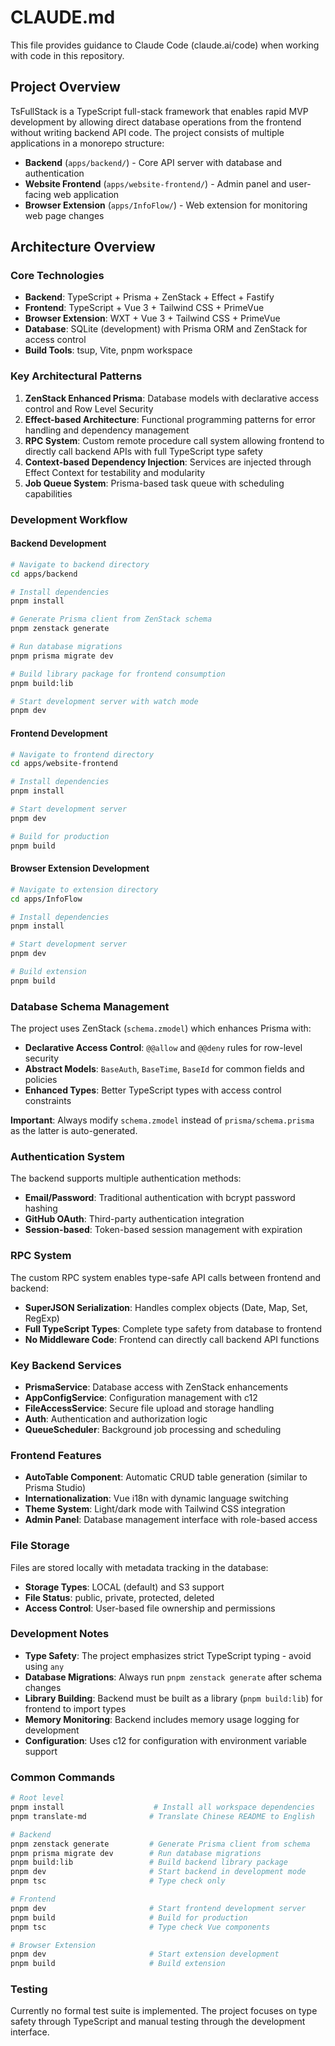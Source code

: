 # CLAUDE.md

This file provides guidance to Claude Code (claude.ai/code) when working with code in this repository.

## Project Overview

TsFullStack is a TypeScript full-stack framework that enables rapid MVP development by allowing direct database operations from the frontend without writing backend API code. The project consists of multiple applications in a monorepo structure:

- **Backend** (`apps/backend/`) - Core API server with database and authentication
- **Website Frontend** (`apps/website-frontend/`) - Admin panel and user-facing web application  
- **Browser Extension** (`apps/InfoFlow/`) - Web extension for monitoring web page changes

## Architecture Overview

### Core Technologies
- **Backend**: TypeScript + Prisma + ZenStack + Effect + Fastify
- **Frontend**: TypeScript + Vue 3 + Tailwind CSS + PrimeVue
- **Browser Extension**: WXT + Vue 3 + Tailwind CSS + PrimeVue
- **Database**: SQLite (development) with Prisma ORM and ZenStack for access control
- **Build Tools**: tsup, Vite, pnpm workspace

### Key Architectural Patterns

1. **ZenStack Enhanced Prisma**: Database models with declarative access control and Row Level Security
2. **Effect-based Architecture**: Functional programming patterns for error handling and dependency management
3. **RPC System**: Custom remote procedure call system allowing frontend to directly call backend APIs with full TypeScript type safety
4. **Context-based Dependency Injection**: Services are injected through Effect Context for testability and modularity
5. **Job Queue System**: Prisma-based task queue with scheduling capabilities

### Development Workflow

#### Backend Development
```bash
# Navigate to backend directory
cd apps/backend

# Install dependencies
pnpm install

# Generate Prisma client from ZenStack schema
pnpm zenstack generate

# Run database migrations
pnpm prisma migrate dev

# Build library package for frontend consumption
pnpm build:lib

# Start development server with watch mode
pnpm dev
```

#### Frontend Development
```bash
# Navigate to frontend directory
cd apps/website-frontend

# Install dependencies
pnpm install

# Start development server
pnpm dev

# Build for production
pnpm build
```

#### Browser Extension Development
```bash
# Navigate to extension directory
cd apps/InfoFlow

# Install dependencies
pnpm install

# Start development server
pnpm dev

# Build extension
pnpm build
```

### Database Schema Management

The project uses ZenStack (`schema.zmodel`) which enhances Prisma with:
- **Declarative Access Control**: `@@allow` and `@@deny` rules for row-level security
- **Abstract Models**: `BaseAuth`, `BaseTime`, `BaseId` for common fields and policies
- **Enhanced Types**: Better TypeScript types with access control constraints

**Important**: Always modify `schema.zmodel` instead of `prisma/schema.prisma` as the latter is auto-generated.

### Authentication System

The backend supports multiple authentication methods:
- **Email/Password**: Traditional authentication with bcrypt password hashing
- **GitHub OAuth**: Third-party authentication integration
- **Session-based**: Token-based session management with expiration

### RPC System

The custom RPC system enables type-safe API calls between frontend and backend:
- **SuperJSON Serialization**: Handles complex objects (Date, Map, Set, RegExp)
- **Full TypeScript Types**: Complete type safety from database to frontend
- **No Middleware Code**: Frontend can directly call backend API functions

### Key Backend Services

- **PrismaService**: Database access with ZenStack enhancements
- **AppConfigService**: Configuration management with c12
- **FileAccessService**: Secure file upload and storage handling
- **Auth**: Authentication and authorization logic
- **QueueScheduler**: Background job processing and scheduling

### Frontend Features

- **AutoTable Component**: Automatic CRUD table generation (similar to Prisma Studio)
- **Internationalization**: Vue i18n with dynamic language switching
- **Theme System**: Light/dark mode with Tailwind CSS integration
- **Admin Panel**: Database management interface with role-based access

### File Storage

Files are stored locally with metadata tracking in the database:
- **Storage Types**: LOCAL (default) and S3 support
- **File Status**: public, private, protected, deleted
- **Access Control**: User-based file ownership and permissions

### Development Notes

- **Type Safety**: The project emphasizes strict TypeScript typing - avoid using `any`
- **Database Migrations**: Always run `pnpm zenstack generate` after schema changes
- **Library Building**: Backend must be built as a library (`pnpm build:lib`) for frontend to import types
- **Memory Monitoring**: Backend includes memory usage logging for development
- **Configuration**: Uses c12 for configuration with environment variable support

### Common Commands

```bash
# Root level
pnpm install                    # Install all workspace dependencies
pnpm translate-md              # Translate Chinese README to English

# Backend
pnpm zenstack generate         # Generate Prisma client from schema
pnpm prisma migrate dev        # Run database migrations
pnpm build:lib                 # Build backend library package
pnpm dev                       # Start backend in development mode
pnpm tsc                       # Type check only

# Frontend
pnpm dev                       # Start frontend development server
pnpm build                     # Build for production
pnpm tsc                       # Type check Vue components

# Browser Extension
pnpm dev                       # Start extension development
pnpm build                     # Build extension
```

### Testing

Currently no formal test suite is implemented. The project focuses on type safety through TypeScript and manual testing through the development interface.